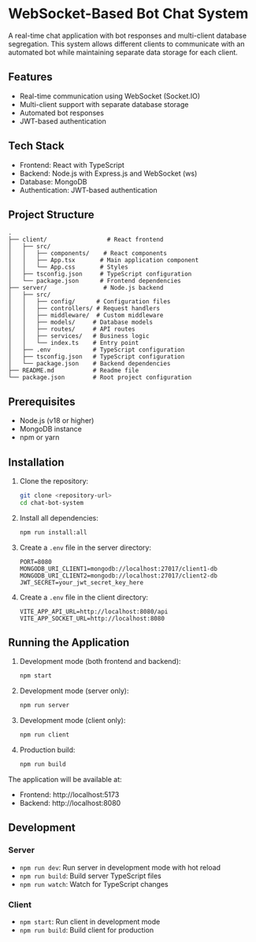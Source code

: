 # WebSocket-Based Bot Chat System

A real-time chat application with bot responses and multi-client database segregation. This system allows different clients to communicate with an automated bot while maintaining separate data storage for each client.

## Features

- Real-time communication using WebSocket (Socket.IO)
- Multi-client support with separate database storage
- Automated bot responses
- JWT-based authentication

## Tech Stack

- Frontend: React with TypeScript
- Backend: Node.js with Express.js and WebSocket (ws)
- Database: MongoDB
- Authentication: JWT-based authentication

## Project Structure

```
.
├── client/                 # React frontend
│   ├── src/
│   │   ├── components/    # React components
│   │   ├── App.tsx       # Main application component
│   │   └── App.css       # Styles
│   ├── tsconfig.json     # TypeScript configuration
│   └── package.json      # Frontend dependencies
├── server/                # Node.js backend
│   ├── src/
│   │   ├── config/      # Configuration files
│   │   ├── controllers/ # Request handlers
│   │   ├── middleware/  # Custom middleware
│   │   ├── models/     # Database models
│   │   ├── routes/     # API routes
│   │   ├── services/   # Business logic
│   │   └── index.ts    # Entry point
│   ├── .env            # TypeScript configuration
│   ├── tsconfig.json   # TypeScript configuration
│   └── package.json    # Backend dependencies
├── README.md           # Readme file
└── package.json        # Root project configuration
```

## Prerequisites

- Node.js (v18 or higher)
- MongoDB instance
- npm or yarn

## Installation

1. Clone the repository:
   ```bash
   git clone <repository-url>
   cd chat-bot-system
   ```

2. Install all dependencies:
   ```bash
   npm run install:all
   ```

3. Create a `.env` file in the server directory:
   ```
   PORT=8080
   MONGODB_URI_CLIENT1=mongodb://localhost:27017/client1-db
   MONGODB_URI_CLIENT2=mongodb://localhost:27017/client2-db
   JWT_SECRET=your_jwt_secret_key_here
   ```
4. Create a `.env` file in the client directory:
   ```
   VITE_APP_API_URL=http://localhost:8080/api
   VITE_APP_SOCKET_URL=http://localhost:8080
   ```

## Running the Application

1. Development mode (both frontend and backend):
   ```bash
   npm start
   ```

2. Development mode (server only):
   ```bash
   npm run server
   ```

3. Development mode (client only):
   ```bash
   npm run client
   ```

4. Production build:
   ```bash
   npm run build
   ```

The application will be available at:
- Frontend: http://localhost:5173
- Backend: http://localhost:8080

## Development

### Server
- `npm run dev`: Run server in development mode with hot reload
- `npm run build`: Build server TypeScript files
- `npm run watch`: Watch for TypeScript changes

### Client
- `npm start`: Run client in development mode
- `npm run build`: Build client for production
